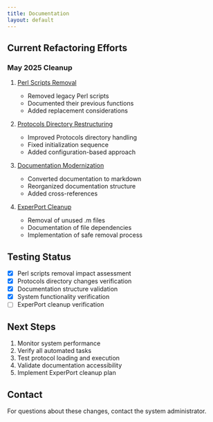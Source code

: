 ```yaml
---
title: Documentation
layout: default
---
```



## Current Refactoring Efforts

### May 2025 Cleanup

1. [Perl Scripts Removal](perl-scripts-removal.md)
   - Removed legacy Perl scripts
   - Documented their previous functions
   - Added replacement considerations

2. [Protocols Directory Restructuring](protocols-restructuring.md)
   - Improved Protocols directory handling
   - Fixed initialization sequence
   - Added configuration-based approach

3. [Documentation Modernization](documentation-modernization.md)
   - Converted documentation to markdown
   - Reorganized documentation structure
   - Added cross-references

4. [ExperPort Cleanup](experport-cleanup.md)
   - Removal of unused .m files
   - Documentation of file dependencies
   - Implementation of safe removal process

## Testing Status

- [x] Perl scripts removal impact assessment
- [x] Protocols directory changes verification
- [x] Documentation structure validation
- [x] System functionality verification
- [ ] ExperPort cleanup verification

## Next Steps

1. Monitor system performance
2. Verify all automated tasks
3. Test protocol loading and execution
4. Validate documentation accessibility
5. Implement ExperPort cleanup plan

## Contact

For questions about these changes, contact the system administrator.
